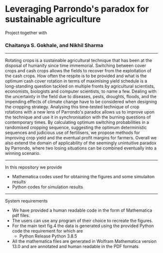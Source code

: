 # Leveraging Parrondo's paradox for sustainable agriculture

Project together with 

### Chaitanya S. Gokhale, and Nikhil Sharma

---

Rotating crops is a sustainable agricultural technique that has been at the disposal of humanity since time immemorial.
Switching between cover crops and cash crops allows the fields to recover from the exploitation of the cash crops.
How often the respite is to be provided and what is the optimum cash cover rotation in terms of maximising yield schedule is a long-standing question tackled on multiple fronts by agricultural scientists, economists, biologists and computer scientists, to name a few.
Dealing with the uncertainty in the field due to diseases, pests, droughts, floods, and the impending effects of climate change have to be considered when designing the cropping strategy.
Analysing this time-tested technique of crop rotations with a new lens of Parrondo's paradox allows us to improve upon the technique and use it in synchronisation with the burning questions of contemporary times.
By calculating optimum switching probabilities in a randomised cropping sequence, suggesting the optimum deterministic sequences and judicious use of fertilisers, we propose methods for improving crop yield and the eventual profit margins for farmers.
Overall we also extend the domain of applicability of the seemingly unintuitive paradox by Parrondo, where two losing situations can be combined eventually into a winning scenario.

----

In this repository we provide 

- Mathematica codes used for obtaining the figures and some simulaiton results
- Python codes for simulation results

----

System requirements

- We have provided a human readable code in the form of Mathematica pdf files.
- The users can use any program of their choice to recreate the figures.
- For the main text fig.4 the data is generated using the provided Python code the requirement for which are 
  - Python Release Python 3.8.5
- All the mathematica files are generated in Wolfram Mathematica version 13.0 and are annotated and human readable in the PDF formats
